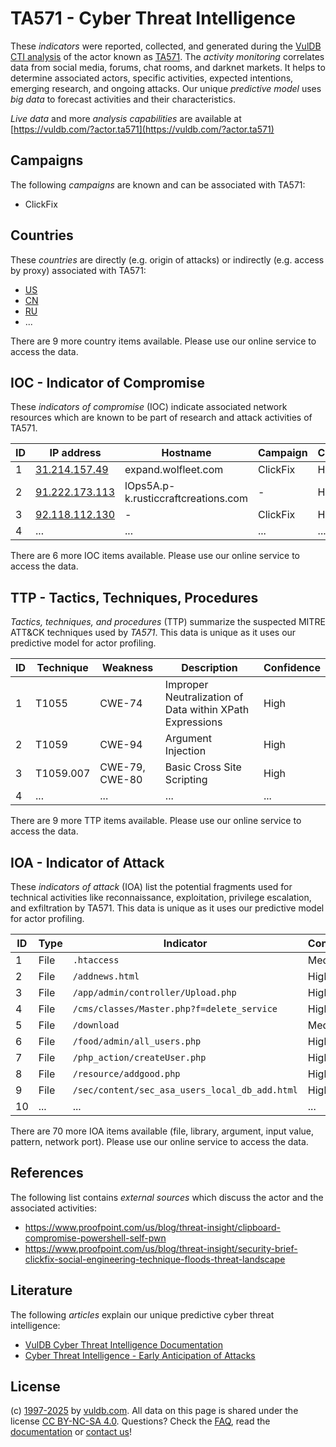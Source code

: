 # TA571 - Cyber Threat Intelligence

These _indicators_ were reported, collected, and generated during the [VulDB CTI analysis](https://vuldb.com/?kb.cti) of the actor known as [TA571](https://vuldb.com/?actor.ta571). The _activity monitoring_ correlates data from social media, forums, chat rooms, and darknet markets. It helps to determine associated actors, specific activities, expected intentions, emerging research, and ongoing attacks. Our unique _predictive model_ uses _big data_ to forecast activities and their characteristics.

_Live data_ and more _analysis capabilities_ are available at [https://vuldb.com/?actor.ta571](https://vuldb.com/?actor.ta571)

## Campaigns

The following _campaigns_ are known and can be associated with TA571:

* ClickFix

## Countries

These _countries_ are directly (e.g. origin of attacks) or indirectly (e.g. access by proxy) associated with TA571:

* [US](https://vuldb.com/?country.us)
* [CN](https://vuldb.com/?country.cn)
* [RU](https://vuldb.com/?country.ru)
* ...

There are 9 more country items available. Please use our online service to access the data.

## IOC - Indicator of Compromise

These _indicators of compromise_ (IOC) indicate associated network resources which are known to be part of research and attack activities of TA571.

ID | IP address | Hostname | Campaign | Confidence
-- | ---------- | -------- | -------- | ----------
1 | [31.214.157.49](https://vuldb.com/?ip.31.214.157.49) | expand.wolfleet.com | ClickFix | High
2 | [91.222.173.113](https://vuldb.com/?ip.91.222.173.113) | lOps5A.p-k.rusticcraftcreations.com | - | High
3 | [92.118.112.130](https://vuldb.com/?ip.92.118.112.130) | - | ClickFix | High
4 | ... | ... | ... | ...

There are 6 more IOC items available. Please use our online service to access the data.

## TTP - Tactics, Techniques, Procedures

_Tactics, techniques, and procedures_ (TTP) summarize the suspected MITRE ATT&CK techniques used by _TA571_. This data is unique as it uses our predictive model for actor profiling.

ID | Technique | Weakness | Description | Confidence
-- | --------- | -------- | ----------- | ----------
1 | T1055 | CWE-74 | Improper Neutralization of Data within XPath Expressions | High
2 | T1059 | CWE-94 | Argument Injection | High
3 | T1059.007 | CWE-79, CWE-80 | Basic Cross Site Scripting | High
4 | ... | ... | ... | ...

There are 9 more TTP items available. Please use our online service to access the data.

## IOA - Indicator of Attack

These _indicators of attack_ (IOA) list the potential fragments used for technical activities like reconnaissance, exploitation, privilege escalation, and exfiltration by TA571. This data is unique as it uses our predictive model for actor profiling.

ID | Type | Indicator | Confidence
-- | ---- | --------- | ----------
1 | File | `.htaccess` | Medium
2 | File | `/addnews.html` | High
3 | File | `/app/admin/controller/Upload.php` | High
4 | File | `/cms/classes/Master.php?f=delete_service` | High
5 | File | `/download` | Medium
6 | File | `/food/admin/all_users.php` | High
7 | File | `/php_action/createUser.php` | High
8 | File | `/resource/addgood.php` | High
9 | File | `/sec/content/sec_asa_users_local_db_add.html` | High
10 | ... | ... | ...

There are 70 more IOA items available (file, library, argument, input value, pattern, network port). Please use our online service to access the data.

## References

The following list contains _external sources_ which discuss the actor and the associated activities:

* https://www.proofpoint.com/us/blog/threat-insight/clipboard-compromise-powershell-self-pwn
* https://www.proofpoint.com/us/blog/threat-insight/security-brief-clickfix-social-engineering-technique-floods-threat-landscape

## Literature

The following _articles_ explain our unique predictive cyber threat intelligence:

* [VulDB Cyber Threat Intelligence Documentation](https://vuldb.com/?kb.cti)
* [Cyber Threat Intelligence - Early Anticipation of Attacks](https://www.scip.ch/en/?labs.20201022)

## License

(c) [1997-2025](https://vuldb.com/?kb.changelog) by [vuldb.com](https://vuldb.com/?kb.about). All data on this page is shared under the license [CC BY-NC-SA 4.0](https://creativecommons.org/licenses/by-nc-sa/4.0/). Questions? Check the [FAQ](https://vuldb.com/?kb.faq), read the [documentation](https://vuldb.com/?kb) or [contact us](https://vuldb.com/?contact)!
